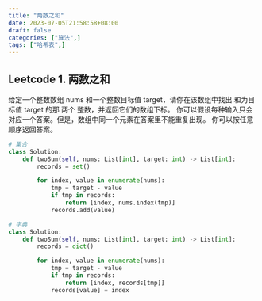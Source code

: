 ```yaml
---
title: "两数之和"
date: 2023-07-05T21:58:58+08:00
draft: false
categories: ["算法",]
tags: ["哈希表",]
---
```


## Leetcode 1. 两数之和
给定一个整数数组 nums 和一个整数目标值 target，请你在该数组中找出 和为目标值 target  的那 两个 整数，并返回它们的数组下标。
你可以假设每种输入只会对应一个答案。但是，数组中同一个元素在答案里不能重复出现。
你可以按任意顺序返回答案。

<!--more-->

```python
# 集合
class Solution:
    def twoSum(self, nums: List[int], target: int) -> List[int]:
        records = set()

        for index, value in enumerate(nums):
            tmp = target - value
            if tmp in records:
                return [index, nums.index(tmp)]
            records.add(value)

# 字典
class Solution:
    def twoSum(self, nums: List[int], target: int) -> List[int]:
        records = dict()

        for index, value in enumerate(nums):
            tmp = target - value
            if tmp in records:
                return [index, records[tmp]]
            records[value] = index

```
